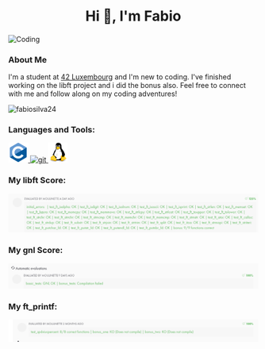 <h1 align="center">Hi 👋, I'm Fabio</h1> 
<img align="center" alt="Coding" width="400" src="https://media.tenor.com/QYcfJTtQfo8AAAAM/deku.gif">

<h3 align="left">About Me</h3>

<p align="left"> I'm a student at <a href="https://42luxembourg.lu/" target="_blank"> 42 Luxembourg</a> and I'm new to coding. I've finished working on the libft project and i did the bonus also. Feel free to connect with me and follow along on my coding adventures!</p>

<p align="left"> <img src="https://komarev.com/ghpvc/?username=fabiosilva24&label=Profile%20views&color=a5f3bc&style=flat" alt="fabiosilva24" /> </p>

</p>
<h3 align="left">Languages and Tools:</h3>
<p align="left"> 
    <a href="https://www.cprogramming.com/" target="_blank" rel="noreferrer"> 
        <img src="https://raw.githubusercontent.com/devicons/devicon/master/icons/c/c-original.svg" alt="c" width="40" height="40"/> 
    </a> 
    <a href="https://git-scm.com/" target="_blank" rel="noreferrer"> 
        <img src="https://www.vectorlogo.zone/logos/git-scm/git-scm-icon.svg" alt="git" width="40" height="40"/> 
    </a> 
    <a href="https://www.linux.org/" target="_blank" rel="noreferrer"> 
        <img src="https://raw.githubusercontent.com/devicons/devicon/master/icons/linux/linux-original.svg" alt="linux" width="40" height="40"/> 
    </a> 
</p>

### My libft Score:

![Libft Score](https://github.com/fabiosilva24/42-Common-Core/blob/main/Screenshot%20from%202024-03-13%2020-17-05.png?raw=true)

### My gnl Score:

![Gnl Score](https://github.com/fabiosilva24/42-Common-Core/blob/main/get_next_line/Screenshot%20from%202024-05-23%2016-20-40.png)

### My ft_printf:

![Ft_Printf](https://github.com/fabiosilva24/42-Common-Core/blob/main/Screenshot%20from%202024-06-20%2019-46-48.png?raw=true)

